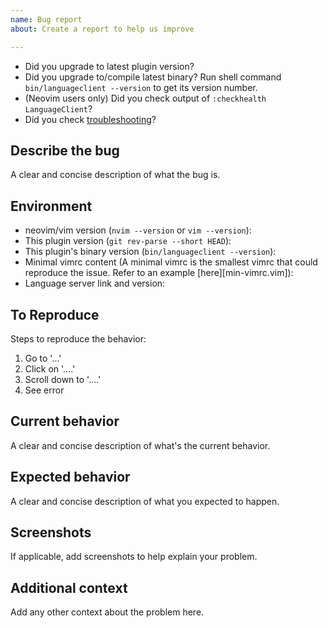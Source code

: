 ```yaml
---
name: Bug report
about: Create a report to help us improve

---
```


- Did you upgrade to latest plugin version?
- Did you upgrade to/compile latest binary? Run shell command
  `bin/languageclient --version` to get its version number.
- (Neovim users only) Did you check output of `:checkhealth LanguageClient`?
- Did you check [troubleshooting]?

[troubleshooting]: https://github.com/autozimu/LanguageClient-neovim/blob/next/INSTALL.md#6-troubleshooting

## Describe the bug
A clear and concise description of what the bug is.

## Environment
- neovim/vim version (`nvim --version` or `vim --version`):
- This plugin version (`git rev-parse --short HEAD`):
- This plugin's binary version (`bin/languageclient --version`):
- Minimal vimrc content (A minimal vimrc is the smallest vimrc that could
  reproduce the issue. Refer to an example [here][min-vimrc.vim]):
- Language server link and version:

## To Reproduce
Steps to reproduce the behavior:
1. Go to '...'
2. Click on '....'
3. Scroll down to '....'
4. See error

## Current behavior
A clear and concise description of what's the current behavior.

## Expected behavior
A clear and concise description of what you expected to happen.

## Screenshots
If applicable, add screenshots to help explain your problem.

## Additional context
Add any other context about the problem here.
